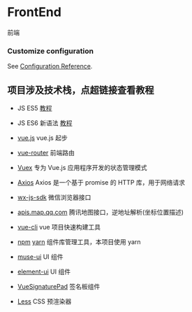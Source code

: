 # FrontEnd
前端


### Customize configuration
See [Configuration Reference](https://cli.vuejs.org/config/).

## 项目涉及技术栈，点超链接查看教程

- JS ES5 [教程](https://wangdoc.com/javascript/)
- JS ES6 新语法 [教程](http://es6.ruanyifeng.com/#README)


- [vue.js](https://cn.vuejs.org/v2/guide/) vue.js 起步
- [vue-router](https://router.vuejs.org/zh/) 前端路由
- [Vuex](https://vuex.vuejs.org/zh/) 专为 Vue.js 应用程序开发的状态管理模式
- [Axios](http://www.axios-js.com/zh-cn/docs/index.html) Axios 是一个基于 promise 的 HTTP 库，用于网络请求
- [wx-js-sdk](https://mp.weixin.qq.com/wiki?t=resource/res_main&id=mp1421141115) 微信浏览器接口
- [apis.map.qq.com](https://lbs.qq.com/webservice_v1/guide-gcoder.html) 腾讯地图接口，逆地址解析(坐标位置描述)
- [vue-cli](https://cli.vuejs.org/zh/guide/) vue 项目快速构建工具
- [npm](https://www.npmjs.cn/) [yarn](https://yarnpkg.com/zh-Hans/docs/getting-started) 组件库管理工具，本项目使用 yarn
- [muse-ui](https://muse-ui.org/#/zh-CN/installation) UI 组件
- [element-ui](https://element.eleme.cn/#/zh-CN/component/installation) UI 组件
- [VueSignaturePad](https://github.com/szimek/signature_pad) 签名板组件
- [Less](http://lesscss.org/) CSS 预渲染器
